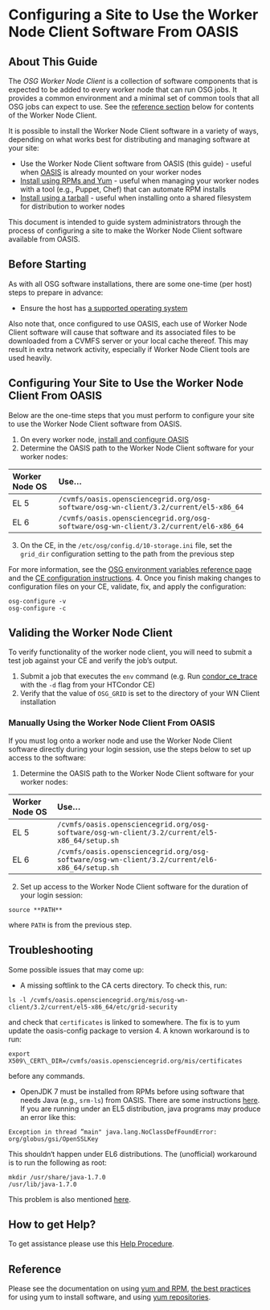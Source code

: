 Configuring a Site to Use the Worker Node Client Software From OASIS
====================================================================

<span class="twiki-macro TOC"></span>

About This Guide
----------------

The *OSG Worker Node Client* is a collection of software components that is expected to be added to every worker node that can run OSG jobs. It provides a common environment and a minimal set of common tools that all OSG jobs can expect to use. See the [reference section](#reference) below for contents of the Worker Node Client.

It is possible to install the Worker Node Client software in a variety of ways, depending on what works best for distributing and managing software at your site:

-   Use the Worker Node Client software from OASIS (this guide) - useful when [OASIS](NavTechOASIS) is already mounted on your worker nodes
-   [Install using RPMs and Yum](InstallWNClient) - useful when managing your worker nodes with a tool (e.g., Puppet, Chef) that can automate RPM installs
-   [Install using a tarball](InstallWNClientTarball) - useful when installing onto a shared filesystem for distribution to worker nodes

This document is intended to guide system administrators through the process of configuring a site to make the Worker Node Client software available from OASIS.

Before Starting
---------------

As with all OSG software installations, there are some one-time (per host) steps to prepare in advance:

-   Ensure the host has [a supported operating system](SupportedOperatingSystems)

Also note that, once configured to use OASIS, each use of Worker Node Client software will cause that software and its associated files to be downloaded from a CVMFS server or your local cache thereof. This may result in extra network activity, especially if Worker Node Client tools are used heavily.

Configuring Your Site to Use the Worker Node Client From OASIS
--------------------------------------------------------------

Below are the one-time steps that you must perform to configure your site to use the Worker Node Client software from OASIS.

1. On every worker node, [install and configure OASIS](InstallCvmfs)
2. Determine the OASIS path to the Worker Node Client software for your worker nodes: <span class="twiki-macro TABLE" sort="off"></span>

| Worker Node OS | Use…                                                                                 |
|:---------------|:-------------------------------------------------------------------------------------|
| EL 5           | `/cvmfs/oasis.opensciencegrid.org/osg-software/osg-wn-client/3.2/current/el5-x86_64` |
| EL 6           | `/cvmfs/oasis.opensciencegrid.org/osg-software/osg-wn-client/3.2/current/el6-x86_64` |

3. On the CE, in the `/etc/osg/config.d/10-storage.ini` file, set the `grid_dir` configuration setting to the path from the previous step

For more information, see the [OSG environment variables reference page](EnvironmentVariables) and the [CE configuration instructions](IniConfigurationOptions#Storage).
4. Once you finish making changes to configuration files on your CE, validate, fix, and apply the configuration: 
```
osg-configure -v  
osg-configure -c
```
Validing the Worker Node Client
-------------------------------

To verify functionality of the worker node client, you will need to submit a test job against your CE and verify the job’s output.

1.  Submit a job that executes the `env` command (e.g. Run [condor\_ce\_trace](TroubleshootingHTCondorCE#condor_ce_trace) with the `-d` flag from your HTCondor CE)
2.  Verify that the value of `OSG_GRID` is set to the directory of your WN Client installation

### Manually Using the Worker Node Client From OASIS

If you must log onto a worker node and use the Worker Node Client software directly during your login session, use the steps below to set up access to the software:

1. Determine the OASIS path to the Worker Node Client software for your worker nodes:

| Worker Node OS | Use…                                                                                          |
|:---------------|:----------------------------------------------------------------------------------------------|
| EL 5           | `/cvmfs/oasis.opensciencegrid.org/osg-software/osg-wn-client/3.2/current/el5-x86_64/setup.sh` |
| EL 6           | `/cvmfs/oasis.opensciencegrid.org/osg-software/osg-wn-client/3.2/current/el6-x86_64/setup.sh` |

2. Set up access to the Worker Node Client software for the duration of your login session:
```
source **PATH**
```
where `PATH` is from the previous step.

Troubleshooting
---------------

Some possible issues that may come up:

- A missing softlink to the CA certs directory. To check this, run:
```
ls -l /cvmfs/oasis.opensciencegrid.org/mis/osg-wn-client/3.2/current/el5-x86_64/etc/grid-security
```
and check that `certificates` is linked to somewhere. The fix is to yum update the oasis-config package to version 4. A known workaround is to run:
```
export X509\_CERT\_DIR=/cvmfs/oasis.opensciencegrid.org/mis/certificates
```  
before any commands.
- OpenJDK 7 must be installed from RPMs before using software that needs Java (e.g., `srm-ls`) from OASIS. There are some instructions [here](Documentation.Release3.InstallSoftwareWithOpenJDK7). If you are running under an EL5 distribution, java programs may produce an error like this:
```
Exception in thread ”main" java.lang.NoClassDefFoundError: org/globus/gsi/OpenSSLKey
```
This shouldn‘t happen under EL6 distributions. The (unofficial) workaround is to run the following as root:
```
mkdir /usr/share/java-1.7.0
/usr/lib/java-1.7.0
```
This problem is also mentioned [here](SoftwareTeam.Java6MigrationDetails).

How to get Help?
----------------

To get assistance please use this [Help Procedure](HelpProcedure).


Reference
---------

Please see the documentation on using [yum and RPM](Documentation/Release3.YumRpmBasics), [the best practices](Documentation/Release3.InstallBestPractices) for using yum to install software, and using [yum repositories](Documentation/Release3.YumRepositories).

